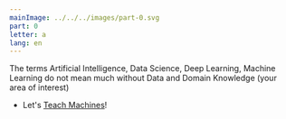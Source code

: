```yaml
---
mainImage: ../../../images/part-0.svg
part: 0
letter: a
lang: en
---
```


<div class="content">

The terms Artificial Intelligence, Data Science, Deep Learning, Machine Learning do not mean much without Data and Domain Knowledge (your area of interest)

- Let's [Teach Machines](https://teachablemachine.withgoogle.com/)!
</div>

